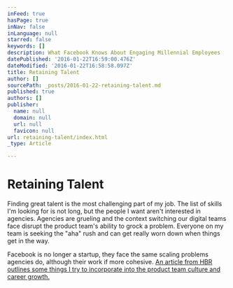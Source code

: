 ```yaml
---
inFeed: true
hasPage: true
inNav: false
inLanguage: null
starred: false
keywords: []
description: What Facebook Knows About Engaging Millennial Employees
datePublished: '2016-01-22T16:59:00.476Z'
dateModified: '2016-01-22T16:58:58.097Z'
title: Retaining Talent
author: []
sourcePath: _posts/2016-01-22-retaining-talent.md
published: true
authors: []
publisher:
  name: null
  domain: null
  url: null
  favicon: null
url: retaining-talent/index.html
_type: Article

---
```

# Retaining Talent

Finding great talent is the most challenging part of my job. The list of skills I'm looking for is not long, but the people I want aren't interested in agencies. Agencies are grueling and the context switching our digital teams face disrupt the product team's ability to grock a problem. Everyone on my team is seeking the "aha" rush and can get really worn down when things get in the way.

Facebook is no longer a startup, they face the same scaling problems agencies do, although their work if more cohesive. [An article from HBR outlines some things I try to incorporate into the product team culture and career growth.][0]

[0]: https://hbr.org/2015/12/what-facebook-knows-about-engaging-millennial-employees